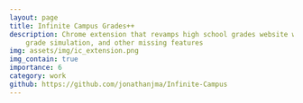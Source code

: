 ```yaml
---
layout: page
title: Infinite Campus Grades++
description: Chrome extension that revamps high school grades website with a more intuitive UI, 
    grade simulation, and other missing features
img: assets/img/ic_extension.png
img_contain: true
importance: 6
category: work
github: https://github.com/jonathanjma/Infinite-Campus
---
```




